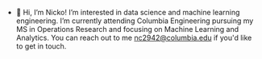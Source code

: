 - 👋 Hi, I’m Nicko! I’m interested in data science and machine learning engineering. I’m currently attending Columbia Engineering pursuing my MS in Operations Research and focusing on Machine Learning and Analytics. You can reach out to me nc2942@columbia.edu if you'd like to get in touch. 

<!---
ncorriveau/ncorriveau is a ✨ special ✨ repository because its `README.md` (this file) appears on your GitHub profile.
You can click the Preview link to take a look at your changes.
--->
